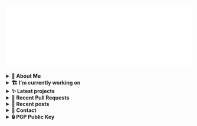 ![藍](ai.svg)

<details>
  <summary><b>🌠 About Me</b></summary>
  <br/>

- 藍
- Earthling, Front-end Developer.
- Owner of [!mportantImport](https://github.com/importantimport)
- Member of [Lume](https://github.com/lumeland)
- Contributor of [TailwindCSS](https://github.com/tailwindlabs/tailwindcss), [ComfyUI](https://github.com/comfyanonymous/ComfyUI), [MDUI](https://github.com/zdhxiong/mdui) and more

</details>
<details>
  <summary><b>🏗️ I'm currently working on</b></summary>
  <br/>


- [importantimport/kkna](https://github.com/importantimport/kkna) - 💯 All-in-One, Easy-to-Use Comment Component. (1 day ago)
- [importantimport/hatsu](https://github.com/importantimport/hatsu) - 🩵 Self-hosted &amp; Fully-automated ActivityPub Bridge for Static Sites. (4 days ago)
- [kwaa/blog_next](https://github.com/kwaa/blog_next) - Trying to Migrate Blog (6 days ago)
- [lumeland/experimental-plugins](https://github.com/lumeland/experimental-plugins) - A repo to test and experiment with plugins for Lume (1 week ago)
- [moeru-ai/hub](https://github.com/moeru-ai/hub) - @moeru-ai hub. (1 week ago)
- [sn0wm1x/nixos](https://github.com/sn0wm1x/nixos) - 🌨 SN0WM1X NixOS Config. [maintainer=@kwaa] (1 week ago)
- [lumeland/lume](https://github.com/lumeland/lume) - 🔥 Static site generator for Deno 🦕 (1 week ago)
- [importantimport/lume_theme_shiraha](https://github.com/importantimport/lume_theme_shiraha) - ❄️ Material 3-inspired Lume Blog Theme. [WIP] (1 week ago)
- [moeru-ai/Moeru-Llama-3-8B](https://github.com/moeru-ai/Moeru-Llama-3-8B) - Work in Progress, Just for Fun. (2 weeks ago)
- [moeru-ai/moeru-ai.github.io](https://github.com/moeru-ai/moeru-ai.github.io) - @moeru-ai homepage. (2 weeks ago)

</details>
<details>
  <summary><b>✨ Latest projects</b></summary>
  <br/>


- [kwaa/blog_next](https://github.com/kwaa/blog_next) - Trying to Migrate Blog
- [kwaa/sonik-qwik](https://github.com/kwaa/sonik-qwik) - [Alpha] Qwik preset for the Sonik
- [kwaa/comet](https://github.com/kwaa/comet) - 🌠 Comet Gateway - 实验性 Naiveproxy 透明网关. [WIP]
- [kwaa/csgo](https://github.com/kwaa/csgo) - My CS:GO crosshair &amp; scripts.
- [kwaa/flytosocial](https://github.com/kwaa/flytosocial) - 🪽 An attempt to run a GoToSocial instance at fly.io.
- [kwaa/ech-playground](https://github.com/kwaa/ech-playground) - 🔒 Play with TLS Encrypted Client Hello
- [kwaa/hexo-lightningcss](https://github.com/kwaa/hexo-lightningcss) - ⚡️ LightningCSS Plugin for Hexo
- [kwaa/naive](https://github.com/kwaa/naive) - 🐸 Dockerized NaiveProxy (Monthly Update)
- [kwaa/hexo-partytown](https://github.com/kwaa/hexo-partytown) - 🎉 Partytown Integration for Hexo
- [kwaa/todoli](https://github.com/kwaa/todoli) - 🥔 Yet Another To Do List.

</details>
<details>
  <summary><b>🎨 Recent Pull Requests</b></summary>
  <br/>


- [feat: receive `Announce` activity](https://github.com/importantimport/hatsu/pull/25) on [importantimport/hatsu](https://github.com/importantimport/hatsu) (1 week ago)
- [feat: receive `Like` activity](https://github.com/importantimport/hatsu/pull/24) on [importantimport/hatsu](https://github.com/importantimport/hatsu) (1 week ago)
- [refactor(hono-jsx)!: rename to hono, add html helper](https://github.com/lumeland/experimental-plugins/pull/37) on [lumeland/experimental-plugins](https://github.com/lumeland/experimental-plugins) (1 week ago)
- [fix(plugin/fff): fix `getGitDate` priority](https://github.com/lumeland/lume/pull/603) on [lumeland/lume](https://github.com/lumeland/lume) (1 week ago)
- [feat(git-changelog): include extensions option](https://github.com/nolebase/integrations/pull/175) on [nolebase/integrations](https://github.com/nolebase/integrations) (3 weeks ago)
- [chore(unocss): updated deps](https://github.com/lumeland/lume/pull/596) on [lumeland/lume](https://github.com/lumeland/lume) (1 month ago)
- [fix(packages): add types versions](https://github.com/unocss/unocss/pull/3677) on [unocss/unocss](https://github.com/unocss/unocss) (1 month ago)
- [fix(scope): fix export types &amp; main entry](https://github.com/unocss/unocss/pull/3676) on [unocss/unocss](https://github.com/unocss/unocss) (1 month ago)
- [docs: fix capitalization](https://github.com/huozhi/bunchee/pull/505) on [huozhi/bunchee](https://github.com/huozhi/bunchee) (1 month ago)
- [FFF preset](https://github.com/lumeland/cms/pull/13) on [lumeland/cms](https://github.com/lumeland/cms) (1 month ago)

</details>
<details>
  <summary><b>📜 Recent posts</b></summary>
  <br/>


- [2023 年 7 月：我最近在写什么](https://kwaa.dev/2023/07) (9 months ago)
- [I 卡也要炼！本地运行 Stable Diffusion &amp; ComfyUI](https://kwaa.dev/stable-diffusion) (1 year ago)
- [为红米 2 刷入 postmarketOS Edge &#43; GNOME Mobile](https://kwaa.dev/redmi2-pmos) (1 year ago)
- [为 nRF52840 Dongle 刷入 CanoKey 固件](https://kwaa.dev/canokey-nrf52) (1 year ago)
- [2022 总结](https://kwaa.dev/2023) (1 year ago)

👉 read more at [./kwaa.dev](https://kwaa.dev)

</details>
<details>
  <summary><b>📧 Contact</b></summary>
  <br/>

- Blog: https://kwaa.dev
- Matrix: [@kwaa:matrix.org](https://matrix.to/#/@kwaa:matrix.org)

👋 If u want to say hello, I'll be happy to meet u.

</details>
<details>
  <summary><b>🔒 PGP Public Key</b></summary>
  <br/>
  
```
pub   ed25519/0x4444777733334444 2022-05-16 [C] [expires: 2025-01-07]
      Key fingerprint = ABCB A12F 1A8E 3CCC F10B  5109 4444 7777 3333 4444
uid                   [ultimate] 藍+85CD <kwa[a]kwaa.dev>
uid                   [ultimate] 藍+85CD (GitHub) &lt;50108258+kwaa[a]users.noreply.github.com>
uid                   [ultimate] [jpeg image of size 889]
sub   ed25519/0xBCB0111111111111 2022-12-24 [S] [expires: 2025-01-07]
sub   ed25519/0x6656222222222222 2022-10-27 [A] [expires: 2025-01-07]
sub   cv25519/0x6EC06EC06EC06EC0 2022-10-05 [E] [expires: 2025-01-07]

# via keys.openpgp.org
gpg --keyserver hkps://keys.openpgp.org --recv-keys 4444777733334444
# via kwaa.dev
gpg --fetch-keys https://kwaa.dev/pgp/4734.pgp
```

</details>
